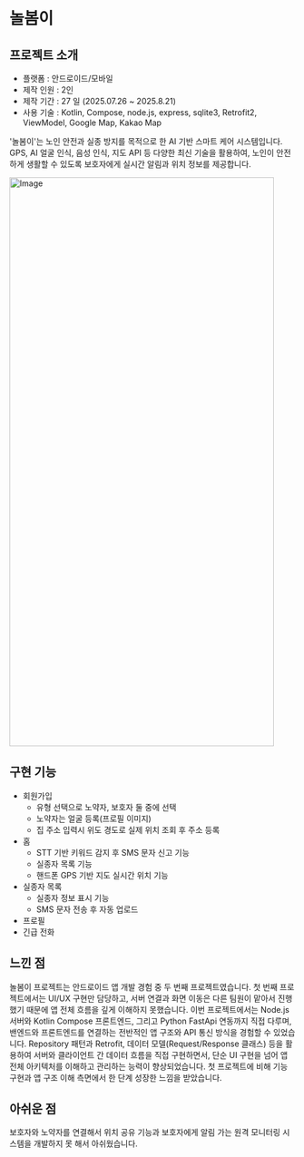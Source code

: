 # 놀봄이
## 프로젝트 소개
* 플랫폼 : 안드로이드/모바일
* 제작 인원 : 2인
* 제작 기간 : 27 일 (2025.07.26 ~ 2025.8.21)
* 사용 기술 : Kotlin, Compose, node.js, express, sqlite3, Retrofit2, ViewModel, Google Map, Kakao Map

'놀봄이'는 노인 안전과 실종 방지를 목적으로 한 AI 기반 스마트 케어 시스템입니다. GPS, AI 얼굴 인식, 음성 인식, 지도 API 등 다양한 최신 기술을 활용하여, 노인이 안전하게 생활할 수 있도록 보호자에게 실시간 알림과 위치 정보를 제공합니다.

<img width="466" height="1003" alt="Image" src="https://github.com/user-attachments/assets/03c96867-2bae-4f4b-b1a3-e7a34353c9e0" />

## 구현 기능
* 회원가입
  * 유형 선택으로 노약자, 보호자 둘 중에 선택
  * 노약자는 얼굴 등록(프로필 이미지)
  * 집 주소 입력시 위도 경도로 실제 위치 조회 후 주소 등록
* 홈
  * STT 기반 키워드 감지 후 SMS 문자 신고 기능
  * 실종자 목록 기능
  * 핸드폰 GPS 기반 지도 실시간 위치 기능
* 실종자 목록
  * 실종자 정보 표시 기능
  * SMS 문자 전송 후 자동 업로드
* 프로필
* 긴급 전화
## 느낀 점
놀봄이 프로젝트는 안드로이드 앱 개발 경험 중 두 번째 프로젝트였습니다.
첫 번째 프로젝트에서는 UI/UX 구현만 담당하고, 서버 연결과 화면 이동은 다른 팀원이 맡아서 진행했기 때문에 앱 전체 흐름을 깊게 이해하지 못했습니다.
이번 프로젝트에서는 Node.js 서버와 Kotlin Compose 프론트엔드, 그리고 Python FastApi 연동까지 직접 다루며, 밴엔드와 프론트엔드를 연결하는 전반적인 앱 구조와 API 통신 방식을 경험할 수 있었습니다.
Repository 패턴과 Retrofit, 데이터 모델(Request/Response 클래스) 등을 활용하여 서버와 클라이언트 간 데이터 흐름을 직접 구현하면서, 단순 UI 구현을 넘어 앱 전체 아키텍처를 이해하고 관리하는 능력이 향상되었습니다.
첫 프로젝트에 비해 기능 구현과 앱 구조 이해 측면에서 한 단계 성장한 느낌을 받았습니다.
## 아쉬운 점
보호자와 노약자를 연결해서 위치 공유 기능과 보호자에게 알림 가는 원격 모니터링 시스템을 개발하지 못 해서 아쉬웠습니다.
